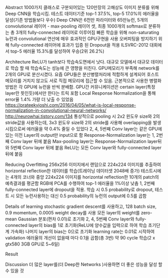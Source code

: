 Abstract
1000가지 클래스로 구분되어있는 120만장의 고해상도 이미지 분류를 위해 Deep CNN을 학습시킴.
테스트 데이터기준 top-1 37.5%, top-5 17.0%의 에러율을 달성(기존 방법들보다 우수)
Deep CNN은 6천만 파라미터와 65만뉴런, 5개의 convolutional 레이어 - max-pooling 레이어 셋, 
최종 1000개의 softmax로 분류하는 총 3개의 fully-connected 레이어로 이루어짐
빠른 학습을 위해 non-saturating 뉴런과 convolutional 연산에 매우 효과적인 GPU구현을 사용
오버피팅을 방지하기 위해 fully-connected 레이어에 효과가 입증 된 Dropout을 적용
ILSVRC-2012 대회에서 top-5 에러율 15.3%를 달성하여 우승(2위 26.2%)

Architecture
ReLU가 tanh보다 학습속도면에서 낫다. 대규모 모델에서 대규모 데이터로 학습 할 때 학습속도는 성능에 큰 영향을 미친다.
GPU메모리가 부족해 network를 2개의 GPU로 분산시켰다. 요즘 GPU들은 분산병렬처리에 적합하게 설계되어 호스트 메모리를 거치지
않고도 서로 직접 메모리에 접근할 수 있음.
근본적으로 사용한 병렬화 방법은 각 GPU에 뉴런을 반씩 분배함. GPU간 커뮤니케이션은 certain layer(특정 layer란 뜻인듯)에서만 한다는 트릭 포함
Local Response Normalization을 통해 error율 1.4% 가량 더 낮출 수 있었음
 https://prateekvjoshi.com/2016/04/05/what-is-local-response-normalization-in-convolutional-neural-networks/
 http://neurowhai.tistory.com/134
통상적으로 pooling 시 2x2 윈도우 size와 2의 stride값을 사용하는데, 3x3 윈도우 size와 2의 stride를 사용해 overlapping을 발생시킴으로써
에러율을 약 0.4% 줄일 수 있었다
2, 4, 5번째 Conv layer는 같은 GPU에 있는 이전 Layer의 output만 input으로 함
Response-Normalization layer는 1, 2번째 Conv layer 뒤에 붙음
Max-pooling layer는 Response-Normalization layer뒤와 5번째 Conv layer 뒤에 붙음
ReLU는 모든 Conv layer와 fully-connected layer 뒤에 붙음

Reducing Overfitting
256x256 이미지에서 랜덤으로 224x224 이미지를 추출하여 horizontal reflection한 데이터를 학습(트레이닝 데이터셋 2048배 증가)
테스트시에는 4개의 코너와 중앙 224x224 이미지를 horizontal reflection한 10개의 patch의 예측결과를 평균함
RGB에 PCA를 수행하여 top-1 에러율을 1%이상 낮춤
1, 2번째 fully-connected layer에 dropout을 적용. 
학습 시 0.5 probability로 dropout, 테스트 시 모든 뉴런사용하는 대신 0.5 probability의 뉴런의 output에 0.5를 곱함

Details of learning
stochastic gradient descent를 사용하고, 128 batch size, 0.9 momentum, 0.0005 weight decay를 사용
모든 layer의 weight를 zero-mean Gaussian 분포(편차 0.01)로 초기화
2, 4, 5번째 Conv layer와 fully-connected layer의 bias를 1로 초기화(ReLU에 양수값을 입력으로 하여 학습 초기단계 가속화)
나머지 layer의 bias는 0으로 초기화
learning rate는 0.01로 시작하여 validation 에러율의 개선이 없을때 마다 0.1을 곱함(총 3번) 
약 90 cycle 학습(2 x gtx580 3GB GPU로 5~6일)

Result

Discussion
더 많은 layer를(더 Deep한 Networks )사용하면 더 좋은 성능을 달성 할 수 있을 것


